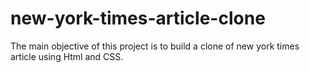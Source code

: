 # new-york-times-article-clone
The main objective of this project is to build a clone of new york times article using Html and CSS.

